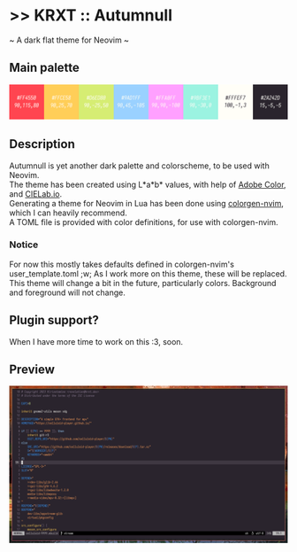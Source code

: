 # >> KRXT :: Autumnull
~ A dark flat theme for Neovim ~

## Main palette
![Main Palette](./assets/Autumnull.png)

## Description
Autumnull is yet another dark palette and colorscheme, to be used with Neovim.  
The theme has been created using L\*a\*b\* values, with help of [Adobe Color](https://color.adobe.com/), and [CIELab.io](https://cielab.io/).  
Generating a theme for Neovim in Lua has been done using [colorgen-nvim](https://github.com/LunarVim/colorgen-nvim), which I can heavily recommend.  
A TOML file is provided with color definitions, for use with colorgen-nvim.

### Notice
For now this mostly takes defaults defined in colorgen-nvim's user_template.toml ;w; As I work more on this theme, these will be replaced.  
This theme will change a bit in the future, particularly colors. Background and foreground will not change.

## Plugin support?
When I have more time to work on this :3, soon.

## Preview
![Preview](./assets/preview.png)
